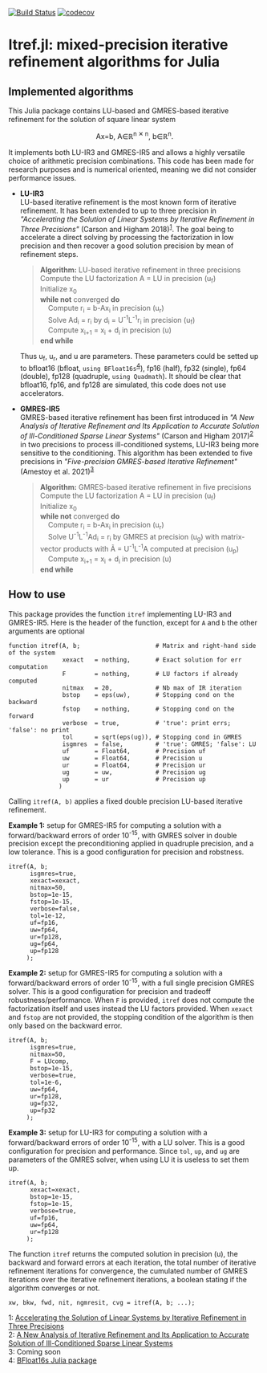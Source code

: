 [![Build Status](https://travis-ci.com/bvieuble/Itref.svg?token=TwcT34uAFgoqPxzxk9ga&branch=main)](https://travis-ci.com/bvieuble/Itref)
[![codecov](https://codecov.io/gh/bvieuble/Itref/branch/main/graph/badge.svg?token=8Q3I2AJE3K)](https://codecov.io/gh/bvieuble/Itref)

# Itref.jl: mixed-precision iterative refinement algorithms for Julia

## Implemented algorithms

This Julia package contains LU-based and GMRES-based iterative refinement 
for the solution of square linear system

<p align=center> Ax=b,   A∈ℝ<sup>n ✕ n</sup>,   b∈ℝ<sup>n</sup>. </p>

It implements both LU-IR3 and GMRES-IR5 and allows a highly versatile choice of 
arithmetic precision combinations. This code has been made for research purposes 
and is numerical oriented, meaning we did not consider performance issues.

* **LU-IR3**  
   LU-based iterative refinement is the most known form of iterative refinement. It has been extended to up to three precision in *"Accelerating the Solution of Linear Systems by Iterative Refinement in Three Precisions"* (Carson and Higham 2018)<sup>[1](#myfootnote1)</sup>. The goal being to accelerate a direct solving by processing the factorization in low precision and then recover a good solution precision by mean of refinement steps.

   > **Algorithm:** LU-based iterative refinement in three precisions  
   > Compute the LU factorization A = LU in precision (u<sub>f</sub>)  
   > Initialize x<sub>0</sub>  
   > **while not** converged **do**  
   > &nbsp;&nbsp;&nbsp;&nbsp;Compute r<sub>i</sub> = b-Ax<sub>i</sub> in precision (u<sub>r</sub>)  
   > &nbsp;&nbsp;&nbsp;&nbsp;Solve Ad<sub>i</sub> = r<sub>i</sub> by d<sub>i</sub> = U<sup>-1</sup>L<sup>-1</sup>r<sub>i</sub> in precision (u<sub>f</sub>)  
   > &nbsp;&nbsp;&nbsp;&nbsp;Compute x<sub>i+1</sub> = x<sub>i</sub> + d<sub>i</sub> in precision (u)  
   > **end while**  

   Thus u<sub>f</sub>, u<sub>r</sub>, and u are parameters. These parameters could be setted up to bfloat16 (bfloat, `using BFloat16s`<sup>[4](#myfootnote4)</sup>), fp16 (half), fp32 (single), fp64 (double), fp128 (quadruple, `using Quadmath`). It should be clear that bfloat16, fp16, and fp128 are simulated, this code does not use accelerators.


* **GMRES-IR5**  
   GMRES-based iterative refinement has been first introduced in *"A New Analysis of Iterative Refinement and Its Application to Accurate Solution of Ill-Conditioned Sparse Linear Systems"* (Carson and Higham 2017)<sup>[2](#myfootnote2)</sup> in two precisions to process ill-conditioned systems, LU-IR3 being more sensitive to the conditioning. This algorithm has been extended to five precisions in *"Five-precision GMRES-based Iterative Refinement"* (Amestoy et al. 2021)<sup>[3](#myfootnote3)</sup>

   > **Algorithm:** GMRES-based iterative refinement in five precisions  
   > Compute the LU factorization A = LU in precision (u<sub>f</sub>)  
   > Initialize x<sub>0</sub>  
   > **while not** converged **do**  
   > &nbsp;&nbsp;&nbsp;&nbsp;Compute r<sub>i</sub> = b-Ax<sub>i</sub> in precision (u<sub>r</sub>)  
   > &nbsp;&nbsp;&nbsp;&nbsp;Solve U<sup>-1</sup>L<sup>-1</sup>Ad<sub>i</sub> = r<sub>i</sub> by GMRES at precision (u<sub>g</sub>) with matrix-vector products with Ã = U<sup>-1</sup>L<sup>-1</sup>A computed at precision (u<sub>p</sub>)  
   > &nbsp;&nbsp;&nbsp;&nbsp;Compute x<sub>i+1</sub> = x<sub>i</sub> + d<sub>i</sub> in precision (u)  
   > **end while**  

## How to use

This package provides the function `itref` implementing LU-IR3 and GMRES-IR5. Here is the header of the function, except for `A` and `b` the other arguments are optional 

    function itref(A, b;                     # Matrix and right-hand side of the system
                   xexact   = nothing,       # Exact solution for err computation
                   F        = nothing,       # LU factors if already computed               
                   nitmax   = 20,            # Nb max of IR iteration
                   bstop    = eps(uw),       # Stopping cond on the backward
                   fstop    = nothing,       # Stopping cond on the forward
                   verbose  = true,          # 'true': print errs; 'false': no print
                   tol      = sqrt(eps(ug)), # Stopping cond in GMRES
                   isgmres  = false,         # 'true': GMRES; 'false': LU
                   uf       = Float64,       # Precision uf
                   uw       = Float64,       # Precision u
                   ur       = Float64,       # Precision ur
                   ug       = uw,            # Precision ug
                   up       = ur             # Precision up
                  ) 

Calling `itref(A, b)` applies a fixed double precision LU-based iterative refinement.

**Example 1:** setup for GMRES-IR5 for computing a solution with a forward/backward errors of order 10<sup>-15</sup>, with GMRES solver in double precision except the preconditioning applied in quadruple precision, and a low tolerance. This is a good configuration for precision and robstness.

    itref(A, b;            
          isgmres=true,
          xexact=xexact,
          nitmax=50, 
          bstop=1e-15,
          fstop=1e-15,
          verbose=false,
          tol=1e-12,
          uf=fp16,
          uw=fp64,
          ur=fp128,
          ug=fp64,
          up=fp128
         );

**Example 2:** setup for GMRES-IR5 for computing a solution with a forward/backward errors of order 10<sup>-15</sup>, with a full single precision GMRES solver. This is a good configuration for precision and tradeoff robustness/performance. When `F` is provided, `itref` does not compute the factorization itself and uses instead the LU factors provided. When `xexact` and `fstop` are not provided, the stopping condition of the algorithm is then only based on the backward error.

    itref(A, b;            
          isgmres=true,
          nitmax=50, 
          F = LUcomp,
          bstop=1e-15,
          verbose=true,
          tol=1e-6,
          uw=fp64,
          ur=fp128,
          ug=fp32,
          up=fp32
         );

**Example 3:** setup for LU-IR3 for computing a solution with a forward/backward errors of order 10<sup>-15</sup>, with a LU solver. This is a good configuration for precision and performance. Since `tol`, `up`, and `ug` are parameters of the GMRES solver, when using LU it is useless to set them up.

    itref(A, b;            
          xexact=xexact,
          bstop=1e-15,
          fstop=1e-15,
          verbose=true,
          uf=fp16, 
          uw=fp64,
          ur=fp128
         );

The function `itref` returns  the computed solution in precision (u), the backward and forward errors at each iteration, the total number of iterative refinement iterations for convergence, the cumulated number of GMRES iterations over the iterative refinement iterations, a boolean stating if the algorithm converges or not.

    xw, bkw, fwd, nit, ngmresit, cvg = itref(A, b; ...);


<a name="myfootnote1">1</a>: [Accelerating the Solution of Linear Systems by Iterative Refinement in Three Precisions](https://epubs.siam.org/doi/abs/10.1137/17M1140819)  
<a name="myfootnote1">2</a>: [A New Analysis of Iterative Refinement and Its Application to Accurate Solution of Ill-Conditioned Sparse Linear Systems](https://epubs.siam.org/doi/abs/10.1137/17M1122918)  
<a name="myfootnote3">3</a>: Coming soon  
<a name="myfootnote4">4</a>: [BFloat16s Julia package](https://github.com/JuliaMath/BFloat16s.jl)  

